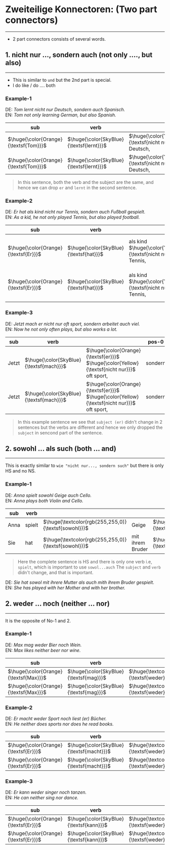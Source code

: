 # Zweiteilige Konnectoren: (Two part connectors)
---

- 2 part connectors consists of several words.

## 1. nicht nur ..., sondern auch (not only ...., but also)
---

- This is similar to `und` but the 2nd part is special.
- I do like / do .... both

### Example-1
DE: _Tom lernt nicht nur Deutsch, sondern auch Spanisch._ </br>
EN: _Tom not only learning German, but also Spanish._ </br>

|sub|verb||pos-0|sub|verb| |
|---|---|---|---|---|---|---|
|$\huge{\color{Orange}{\textsf{Tom}}}$|$\huge{\color{SkyBlue}{\textsf{lernt}}}$|$\huge{\color{Yellow}{\textsf{nicht nur}}}$ Deutsch,|$\huge{\color{Yellow}{\textsf{sondern}}}$|$\huge{\color{Orange}{\textsf{er}}}$|$\huge{\color{SkyBlue}{\textsf{lernt}}}$|$\huge{\color{Yellow}{\textsf{auch}}}$ Deutsch|
|$\huge{\color{Orange}{\textsf{Tom}}}$|$\huge{\color{SkyBlue}{\textsf{lernt}}}$|$\huge{\color{Yellow}{\textsf{nicht nur}}}$ Deutsch,|$\huge{\color{Yellow}{\textsf{sondern}}}$|||$\huge{\color{Yellow}{\textsf{auch}}}$ Deutsch|

> In this sentence, both the verb and the subject are the same, and hence we can drop `er` and `lernt` in the second sentence.

### Example-2

DE: _Er hat als kind nicht nur Tennis, sondern auch Fußball gespielt._ </br>
EN: _As a kid, he not only played Tennis, but also played football._ </br>

|sub|verb||pos-0|sub|verb| |
|---|---|---|---|---|---|---|
|$\huge{\color{Orange}{\textsf{Er}}}$|$\huge{\color{SkyBlue}{\textsf{hat}}}$|als kind $\huge{\color{Yellow}{\textsf{nicht nur}}}$ Tennis,|$\huge{\color{Yellow}{\textsf{sondern}}}$|$\huge{\color{Orange}{\textsf{er}}}$|$\huge{\color{SkyBlue}{\textsf{hat}}}$|$\huge{\color{Yellow}{\textsf{auch}}}$ Fußball $\huge{\color{SkyBlue}{\textsf{gespielt}}}$.|
|$\huge{\color{Orange}{\textsf{Er}}}$|$\huge{\color{SkyBlue}{\textsf{hat}}}$|als kind $\huge{\color{Yellow}{\textsf{nicht nur}}}$ Tennis,|$\huge{\color{Yellow}{\textsf{sondern}}}$|||$\huge{\color{Yellow}{\textsf{auch}}}$ Fußball $\huge{\color{SkyBlue}{\textsf{gespielt}}}$.|

### Example-3

DE: _Jetzt mach er nicht nur oft sport, sondern arbeitet auch viel._ </br>
EN: _Now he not only often plays, but also works a lot._ </br>

|sub|verb||pos-0|sub|verb| |
|---|---|---|---|---|---|---|
|Jetzt|$\huge{\color{SkyBlue}{\textsf{mach}}}$|$\huge{\color{Orange}{\textsf{er}}}$ $\huge{\color{Yellow}{\textsf{nicht nur}}}$ oft sport,|sondern|$\huge{\color{Orange}{\textsf{er}}}$|$\huge{\color{SkyBlue}{\textsf{arbeitet}}}$|$\huge{\color{Yellow}{\textsf{auch}}}$ viel.|
|Jetzt|$\huge{\color{SkyBlue}{\textsf{mach}}}$|$\huge{\color{Orange}{\textsf{er}}}$ $\huge{\color{Yellow}{\textsf{nicht nur}}}$ oft sport,|sondern||$\huge{\color{SkyBlue}{\textsf{arbeitet}}}$|$\huge{\color{Yellow}{\textsf{auch}}}$ viel.|


> In this example sentence we see that `subject (er)` didn't change in 2 sentences but the verbs are different and hence we only dropped the `subject` in sencond part of the sentence.


## 2. sowohl ... als such (both ... and)
---

This is exactly similar to `wie "nicht nur..., sondern such"` but there is only HS and no NS.

### Example-1

DE: _Anna spielt sowohl Geige  auch Cello._ </br>
EN: _Anna plays both Violin and Cello._ </br>


|sub|verb||||| |
|---|---|---|---|---|---|---|
|Anna|spielt|$\huge{\textcolor{rgb(255,255,0)}{\textsf{sowohl}}}$|Geige|$\huge{\textcolor{rgb(255,255,0)}{\textsf{als auch}}}$| Cello|
|Sie|hat|$\huge{\textcolor{rgb(255,255,0)}{\textsf{sowohl}}}$|mit ihrem Bruder|$\huge{\textcolor{rgb(255,255,0)}{\textsf{als auch}}}$| mith ihrer Schwester| gespielt|


> Here the complete sentence is HS and there is only one verb i.e, `spielt`, which is important to use `sowol...auch`
The `subject` and `verb` didn't change, and that is important.

DE: _Sie hat sowol mit ihrere Mutter als auch mith ihrem Bruder gespielt._ </br>
EN: _She has played with her Mother and with her brother._ </br>


## 2. weder ... noch (neither ... nor)
---

It is the opposite of No-1 and 2.

### Example-1

DE: _Max mag weder Bier noch Wein._ </br>
EN: _Max likes neither beer nor wine._ </br>


|sub|verb|||1|verb|sub|||
|---|---|---|---|---|---|---| ---|---|
|$\huge{\color{Orange}{\textsf{Max}}}$|$\huge{\color{SkyBlue}{\textsf{mag}}}$|$\huge{\textcolor{rgb(255,255,0)}{\textsf{weder}}}$|Bier|$\huge{\textcolor{rgb(255,255,0)}{\textsf{noch}}}$| $\huge{\color{SkyBlue}{\textsf{mag}}}$|$\huge{\color{Orange}{\textsf{er}}}$ | Wein.|
|$\huge{\color{Orange}{\textsf{Max}}}$|$\huge{\color{SkyBlue}{\textsf{mag}}}$|$\huge{\textcolor{rgb(255,255,0)}{\textsf{weder}}}$|Bier|$\huge{\textcolor{rgb(255,255,0)}{\textsf{noch}}}$| | | Wein.|


### Example-2

DE: _Er macht weder Sport noch liest (er) Bücher._ </br>
EN: _He neither does sports nor does he read books._ </br>

|sub|verb|||1|verb|sub|||
|---|---|---|---|---|---|---| ---|---|
|$\huge{\color{Orange}{\textsf{Er}}}$|$\huge{\color{SkyBlue}{\textsf{macht}}}$|$\huge{\textcolor{rgb(255,255,0)}{\textsf{weder}}}$|Sport|$\huge{\textcolor{rgb(255,255,0)}{\textsf{noch}}}$| $\huge{\color{SkyBlue}{\textsf{liest}}}$|$\huge{\color{Orange}{\textsf{er}}}$| Bücher.|
|$\huge{\color{Orange}{\textsf{Er}}}$|$\huge{\color{SkyBlue}{\textsf{macht}}}$|$\huge{\textcolor{rgb(255,255,0)}{\textsf{weder}}}$|Sport|$\huge{\textcolor{rgb(255,255,0)}{\textsf{noch}}}$| $\huge{\color{SkyBlue}{\textsf{liest}}}$|| Bücher.|

### Example-3

DE: _Er kann weder singer noch tanzen._ </br>
EN: _He can neither sing nor dance._ </br>


|sub|verb|||1|verb|sub||
|---|---|---|---|---|---|---| ---|
|$\huge{\color{Orange}{\textsf{Er}}}$|$\huge{\color{SkyBlue}{\textsf{kann}}}$|$\huge{\textcolor{rgb(255,255,0)}{\textsf{weder}}}$|Singen|$\huge{\textcolor{rgb(255,255,0)}{\textsf{noch}}}$|$\huge{\color{Orange}{\textsf{er}}}$| tanzen.|
|$\huge{\color{Orange}{\textsf{Er}}}$|$\huge{\color{SkyBlue}{\textsf{kann}}}$|$\huge{\textcolor{rgb(255,255,0)}{\textsf{weder}}}$|Singen|$\huge{\textcolor{rgb(255,255,0)}{\textsf{noch}}}$|| tanzen.|




